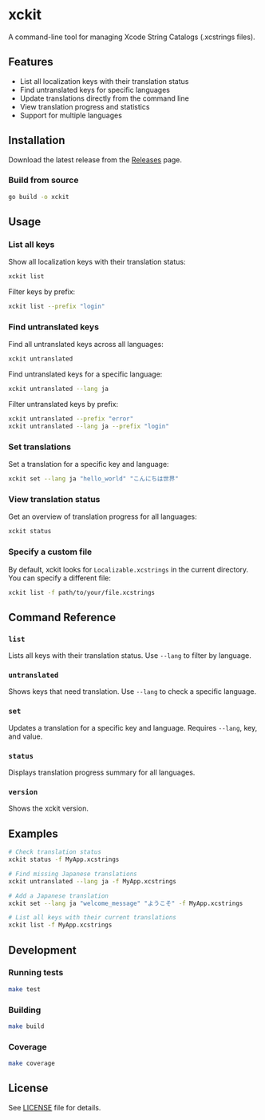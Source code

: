 # xckit

A command-line tool for managing Xcode String Catalogs (.xcstrings files).

## Features

- List all localization keys with their translation status
- Find untranslated keys for specific languages
- Update translations directly from the command line
- View translation progress and statistics
- Support for multiple languages

## Installation

Download the latest release from the [Releases](https://github.com/corrupt952/xckit/releases) page.

### Build from source

```bash
go build -o xckit
```

## Usage

### List all keys

Show all localization keys with their translation status:

```bash
xckit list
```

Filter keys by prefix:

```bash
xckit list --prefix "login"
```

### Find untranslated keys

Find all untranslated keys across all languages:

```bash
xckit untranslated
```

Find untranslated keys for a specific language:

```bash
xckit untranslated --lang ja
```

Filter untranslated keys by prefix:

```bash
xckit untranslated --prefix "error"
xckit untranslated --lang ja --prefix "login"
```

### Set translations

Set a translation for a specific key and language:

```bash
xckit set --lang ja "hello_world" "こんにちは世界"
```

### View translation status

Get an overview of translation progress for all languages:

```bash
xckit status
```

### Specify a custom file

By default, xckit looks for `Localizable.xcstrings` in the current directory. You can specify a different file:

```bash
xckit list -f path/to/your/file.xcstrings
```

## Command Reference

### `list`
Lists all keys with their translation status. Use `--lang` to filter by language.

### `untranslated`
Shows keys that need translation. Use `--lang` to check a specific language.

### `set`
Updates a translation for a specific key and language. Requires `--lang`, key, and value.

### `status`
Displays translation progress summary for all languages.

### `version`
Shows the xckit version.

## Examples

```bash
# Check translation status
xckit status -f MyApp.xcstrings

# Find missing Japanese translations
xckit untranslated --lang ja -f MyApp.xcstrings

# Add a Japanese translation
xckit set --lang ja "welcome_message" "ようこそ" -f MyApp.xcstrings

# List all keys with their current translations
xckit list -f MyApp.xcstrings
```

## Development

### Running tests

```bash
make test
```

### Building

```bash
make build
```

### Coverage

```bash
make coverage
```

## License

See [LICENSE](LICENSE) file for details.